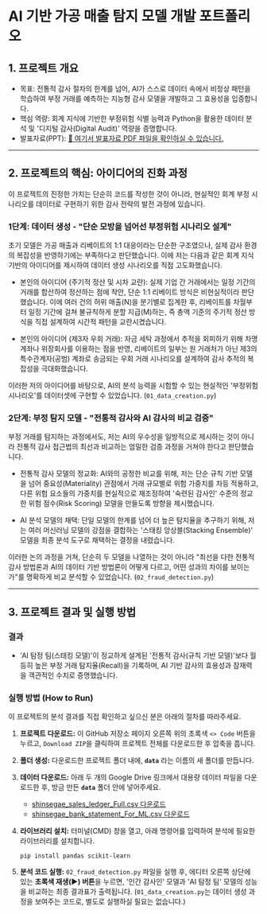 # AI 기반 가공 매출 탐지 모델 개발 포트폴리오

## 1. 프로젝트 개요
- 목표: 전통적 감사 절차의 한계를 넘어, AI가 스스로 데이터 속에서 비정상 패턴을 학습하여 부정 거래를 예측하는 지능형 감사 모델을 개발하고 그 효용성을 입증합니다.
- 핵심 역량: 회계 지식에 기반한 부정위험 식별 능력과 Python을 활용한 데이터 분석 및 '디지털 감사(Digital Audit)' 역량을 증명합니다.
- 발표자료(PPT): [📄 여기서 발표자료 PDF 파일을 확인하실 수 있습니다.](https://github.com/leewjcpa-rgb/CPA-Fraud-Detection-Portfolio/blob/main/가공%20매출%20탐지%20모델%20개발%20포트폴리오.pdf)

---

## 2. 프로젝트의 핵심: 아이디어의 진화 과정

이 프로젝트의 진정한 가치는 단순히 코드를 작성한 것이 아니라, 현실적인 회계 부정 시나리오를 데이터로 구현하기 위한 감사 전략의 발전 과정에 있습니다.

### 1단계: 데이터 생성 - "단순 모방을 넘어선 부정위험 시나리오 설계"
초기 모델은 가공 매출과 리베이트의 1:1 대응이라는 단순한 구조였으나, 실제 감사 환경의 복잡성을 반영하기에는 부족하다고 판단했습니다. 이에 저는 다음과 같은 회계 지식 기반의 아이디어를 제시하여 데이터 생성 시나리오를 직접 고도화했습니다.

- 본인의 아이디어 (주기적 정산 및 시차 교란): 실제 기업 간 거래에서는 일정 기간의 거래를 합산하여 정산하는 점에 착안, 단순 1:1 리베이트 방식은 비현실적이라 판단했습니다. 이에 여러 건의 허위 매출(N)을 분기별로 집계한 후, 리베이트를 차월부터 일정 기간에 걸쳐 불규칙하게 분할 지급(M)하는, 즉 총액 기준의 주기적 정산 방식을 직접 설계하여 시간적 패턴을 교란시켰습니다.

- 본인의 아이디어 (제3자 우회 거래): 자금 세탁 과정에서 추적을 회피하기 위해 차명계좌나 위장회사를 이용하는 점을 반영, 리베이트의 일부는 원 거래처가 아닌 제3의 특수관계자(공범) 계좌로 송금되는 우회 거래 시나리오를 설계하여 감사 추적의 복잡성을 극대화했습니다.

이러한 저의 아이디어를 바탕으로, AI의 분석 능력을 시험할 수 있는 현실적인 '부정위험 시나리오'를 데이터셋에 구현할 수 있었습니다. (`01_data_creation.py`)

### 2단계: 부정 탐지 모델 - "전통적 감사와 AI 감사의 비교 검증"
부정 거래를 탐지하는 과정에서도, 저는 AI의 우수성을 일방적으로 제시하는 것이 아니라 전통적 감사 접근법의 최선과 비교하는 엄밀한 검증 과정을 거쳐야 한다고 판단했습니다.

- 전통적 감사 모델의 정교화: AI와의 공정한 비교를 위해, 저는 단순 규칙 기반 모델을 넘어 중요성(Materiality) 관점에서 거래 규모별로 위험 가중치를 차등 적용하고, 다른 위험 요소들의 가중치를 현실적으로 재조정하여 '숙련된 감사인' 수준의 정교한 위험 점수(Risk Scoring) 모델을 만들도록 방향을 제시했습니다.

- AI 분석 모델의 채택: 단일 모델의 한계를 넘어 더 높은 탐지율을 추구하기 위해, 저는 여러 머신러닝 모델의 강점을 결합하는 '스태킹 앙상블(Stacking Ensemble)' 모델을 최종 분석 도구로 채택하는 결정을 내렸습니다.

이러한 논의 과정을 거쳐, 단순히 두 모델을 나열하는 것이 아니라 "최선을 다한 전통적 감사 방법론과 AI의 데이터 기반 방법론이 어떻게 다르고, 어떤 성과의 차이를 보이는가"를 명확하게 비교 분석할 수 있었습니다. (`02_fraud_detection.py`)

---

## 3. 프로젝트 결과 및 실행 방법

### 결과
- 'AI 탐정 팀(스태킹 모델)'이 정교하게 설계된 '전통적 감사(규칙 기반 모델)'보다 월등히 높은 부정 거래 탐지율(Recall)을 기록하며, AI 기반 감사의 효용성과 잠재력을 객관적인 수치로 증명했습니다.

### 실행 방법 (How to Run)
이 프로젝트의 분석 결과를 직접 확인하고 싶으신 분은 아래의 절차를 따라주세요.

1.  **프로젝트 다운로드:** 이 GitHub 저장소 페이지 오른쪽 위의 초록색 `<> Code` 버튼을 누르고, `Download ZIP`을 클릭하여 프로젝트 전체를 다운로드한 후 압축을 풉니다.

2.  **폴더 생성:** 다운로드한 프로젝트 폴더 내에, **`data`** 라는 이름의 새 폴더를 만듭니다.

3.  **데이터 다운로드:** 아래 두 개의 Google Drive 링크에서 대용량 데이터 파일을 다운로드한 후, 방금 만든 **`data`** 폴더 안에 넣어주세요.
    - [shinsegae_sales_ledger_Full.csv 다운로드](https://drive.google.com/uc?export=download&id=1NRnm4wUN9uLBB6Ip5N8dYe1oGSpi4eis)
    - [shinsegae_bank_statement_For_ML.csv 다운로드](https://drive.google.com/uc?export=download&id=1WmuKtBbl8r-JOKrclcs2IuUQpVXNEYiB)

4.  **라이브러리 설치:** 터미널(CMD) 창을 열고, 아래 명령어를 입력하여 분석에 필요한 라이브러리를 설치합니다.
    ```
    pip install pandas scikit-learn
    ```

5.  **분석 코드 실행:** `02_fraud_detection.py` 파일을 실행 후, 에디터 오른쪽 상단에 있는 **초록색 재생(▶️) 버튼**을 누르면,  '인간 감사인' 모델과 'AI 탐정 팀' 모델의 성능을 비교하는 최종 결과표가 출력됩니다. (`01_data_creation.py`는 데이터 생성 과정을 보여주는 코드로, 별도로 실행하실 필요는 없습니다.)
